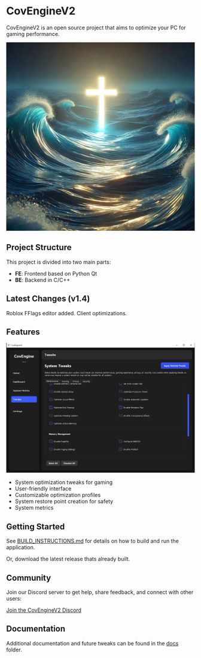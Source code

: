 # CovEngineV2

CovEngineV2 is an open source project that aims to optimize your PC for gaming performance.

![CovEngineV2 Screenshot](./image%20(2).png)

## Project Structure

This project is divided into two main parts:

- **FE**: Frontend based on Python Qt
- **BE**: Backend in C/C++

## Latest Changes (v1.4)

Roblox FFlags editor added.
Client optimizations.

## Features

![CovEngineV2 Screenshot](./latestv1.3.PNG)

- System optimization tweaks for gaming
- User-friendly interface
- Customizable optimization profiles
- System restore point creation for safety
- System metrics

## Getting Started

See [BUILD_INSTRUCTIONS.md](./BUILD_INSTRUCTIONS.md) for details on how to build and run the application.

Or, download the latest release thats already built.

## Community

Join our Discord server to get help, share feedback, and connect with other users:

[Join the CovEngineV2 Discord](https://discord.gg/btHSfdSg)

## Documentation

Additional documentation and future tweaks can be found in the [docs](./docs) folder. 
